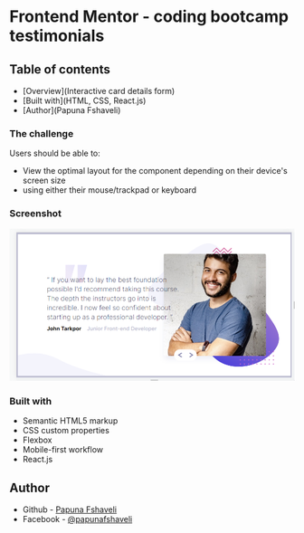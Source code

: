 # Frontend Mentor - coding bootcamp testimonials

## Table of contents

- [Overview](Interactive card details form)
- [Built with](HTML, CSS, React.js)
- [Author](Papuna Fshaveli)

### The challenge

Users should be able to:

- View the optimal layout for the component depending on their device's screen size
- using either their mouse/trackpad or keyboard

### Screenshot

![](./public/images/screenshot.PNG)

### Built with

- Semantic HTML5 markup
- CSS custom properties
- Flexbox
- Mobile-first workflow
- React.js

## Author

- Github - [Papuna Fshaveli](https://github.com/papunafshaveli)
- Facebook - [@papunafshaveli](https://www.facebook.com/papunafshaveli)

